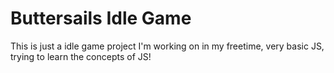 # Buttersails Idle Game

This is just a idle game project I'm working on in my freetime, very basic JS, trying to learn the concepts of JS!
